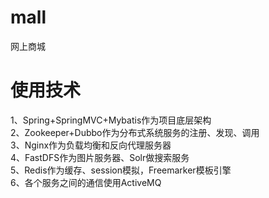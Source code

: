 # mall
网上商城

# 使用技术
1、Spring+SpringMVC+Mybatis作为项目底层架构<br/>
2、Zookeeper+Dubbo作为分布式系统服务的注册、发现、调用<br/>
3、Nginx作为负载均衡和反向代理服务器<br/>
4、FastDFS作为图片服务器、Solr做搜索服务<br/>
5、Redis作为缓存、session模拟，Freemarker模板引擎<br/>
6、各个服务之间的通信使用ActiveMQ<br/>
